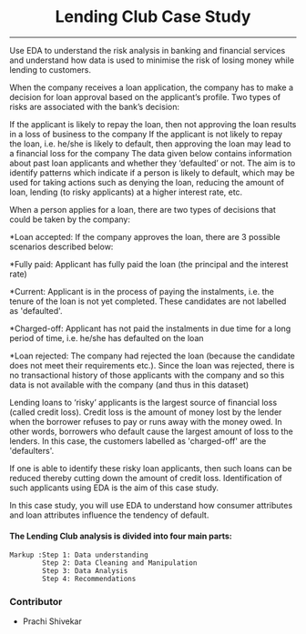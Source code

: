 # <Center>Lending Club Case Study</center>
***
Use EDA to understand the risk analysis in banking and financial services and understand how data is used to minimise the risk of losing money while lending to customers.

When the company receives a loan application, the company has to make a decision for loan approval based on the applicant’s profile. Two types of risks are associated with the bank’s decision:

If the applicant is likely to repay the loan, then not approving the loan results in a loss of business to the company
If the applicant is not likely to repay the loan, i.e. he/she is likely to default, then approving the loan may lead to a financial loss for the company
The data given below contains information about past loan applicants and whether they ‘defaulted’ or not. The aim is to identify patterns which indicate if a person is likely to default, which may be used for taking actions such as denying the loan, reducing the amount of loan, lending (to risky applicants) at a higher interest rate, etc.

When a person applies for a loan, there are two types of decisions that could be taken by the company:

*Loan accepted: If the company approves the loan, there are 3 possible scenarios described below:

*Fully paid: Applicant has fully paid the loan (the principal and the interest rate)

*Current: Applicant is in the process of paying the instalments, i.e. the tenure of the loan is not yet completed. These candidates are not labelled as 'defaulted'.

*Charged-off: Applicant has not paid the instalments in due time for a long period of time, i.e. he/she has defaulted on the loan

*Loan rejected: The company had rejected the loan (because the candidate does not meet their requirements etc.). Since the loan was rejected, there is no transactional history of those applicants with the company and so this data is not available with the company (and thus in this dataset)

Lending loans to ‘risky’ applicants is the largest source of financial loss (called credit loss). Credit loss is the amount of money lost by the lender when the borrower refuses to pay or runs away with the money owed. In other words, borrowers who default cause the largest amount of loss to the lenders. In this case, the customers labelled as 'charged-off' are the 'defaulters'.

If one is able to identify these risky loan applicants, then such loans can be reduced thereby cutting down the amount of credit loss. Identification of such applicants using EDA is the aim of this case study.

In this case study, you will use EDA to understand how consumer attributes and loan attributes influence the tendency of default.

#### The Lending Club analysis is divided into four main parts:
    Markup :Step 1: Data understanding  
            Step 2: Data Cleaning and Manipulation
            Step 3: Data Analysis
            Step 4: Recommendations
            
### Contributor
- Prachi Shivekar